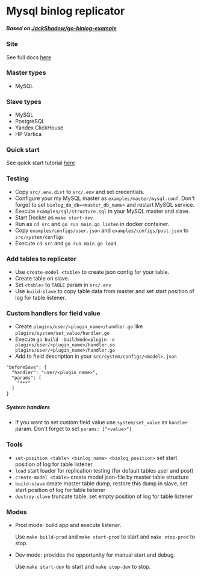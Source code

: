 # Mysql binlog replicator

##### Based on [JackShadow/go-binlog-example](https://github.com/JackShadow/go-binlog-example) 

### Site 

See full docs [here](https://larsnovikov.github.io/horgh) 

### Master types
- MySQL

### Slave types
- MySQL
- PostgreSQL
- Yandex ClickHouse
- HP Vertica

### Quick start

See quick start tutorial [here](https://larsnovikov.github.io/horgh#quick_start) 

### Testing
- Copy `src/.env.dist` to `src/.env` and set credentials.
- Configure your my MySQL master as `examples/master/mysql.conf`. 
Don't forget to set `binlog_do_db=<master_db_name>` and restart MySQL service.
- Execute `examples/sql/structure.sql` in your MySQL master and slave.
- Start Docker as `make start-dev`
- Run as `cd src` and `go run main.go listen` in docker container.
- Copy `examples/configs/user.json` and `examples/configs/post.json` to `src/system/configs`
- Execute `cd src` and `go run main.go load`

### Add tables to replicator

- Use `create-model <table>` to create json config for your table.
- Create table on slave.
- Set `<table>` to `TABLE` param in `src/.env` 
- Use `build-slave` to copy table data from master and set start position of log for table listener.

### Custom handlers for field value

- Create `plugins/user/<plugin_name>/handler.go` like `plugins/system/set_value/handler.go`
- Execute `go build -buildmode=plugin -o plugins/user/<plugin_name>/handler.so plugins/user/<plugin_name>/handler.go`
- Add to field description in your `src/system/configs/<model>.json`

```
"beforeSave": {
  "handler": "user/<plugin_name>",
  "params": [
    "***"
  ]
}
```

##### System handlers

- If you want to set custom field value use `system/set_value` as `handler` param. Don't forget to set `params: ["<value>"]`

### Tools

- `set-position <table> <binlog_name> <binlog_position>` set start position of log for table listener
- `load` start loader for replication testing (for default tables user and post)
- `create-model <table>` create model json-file by master table structure
- `build-slave` create master table dump, restore this dump in slave, set start position of log for table listener
- `destroy-slave` truncate table, set empty position of log for table listener

### Modes

- Prod mode: build app and execute listener. 
  
  Use `make build-prod` and `make start-prod` to start and `make stop-prod` to stop.
- Dev mode: provides the opportunity for manual start and debug. 
  
  Use `make start-dev` to start and `make stop-dev` to stop.